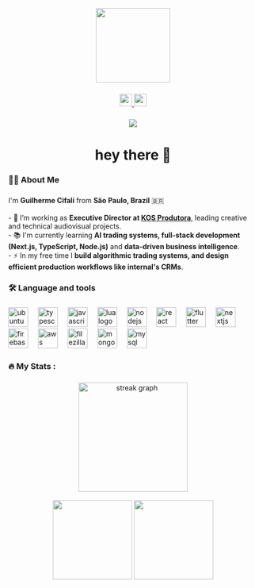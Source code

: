 <div align="center">
  <img height="150" src="https://github.com/gcifali.png" />
</div>

###

<div align="center">
  <a href="https://www.kosprodutora.com/" target="_blank">
    <img src="https://img.shields.io/static/v1?message=Website&logo=website&label=&color=0077B5&logoColor=white&labelColor=&style=for-the-badge" height="25" alt="website logo" />
  </a>
  <a href="https://www.youtube.com/@KosProdutoraSP" target="_blank">
    <img src="https://img.shields.io/static/v1?message=Youtube&logo=youtube&label=&color=FF0000&logoColor=white&labelColor=&style=for-the-badge" height="25" alt="youtube logo" />
  </a>
</div>

###

<div align="center">
  <img src="https://visitor-badge.laobi.icu/badge?page_id=GCIFALI.GCIFALI&" />
</div>

###

<h1 align="center">hey there 👋</h1>

###

<h3 align="left">👩‍💻 About Me</h3>

###

<p align="left">
I'm <strong>Guilherme Cifali</strong> from <strong>São Paulo, Brazil</strong> 🇧🇷<br><br>
- 🔭 I’m working as <strong>Executive Director at <a href="https://www.kosprodutora.com" target="_blank">KOS Produtora</a></strong>, leading creative and technical audiovisual projects.<br>
- 📚 I'm currently learning <strong>AI trading systems, full-stack development (Next.js, TypeScript, Node.js)</strong> and <strong>data-driven business intelligence</strong>.<br>
- ⚡ In my free time I <strong>build algorithmic trading systems, and design efficient production workflows like internal's CRMs</strong>.
</p>

###

<h3 align="left">🛠 Language and tools</h3>

###

<div align="left">
  <img src="https://cdn.jsdelivr.net/gh/devicons/devicon/icons/ubuntu/ubuntu-plain.svg" height="40" alt="ubuntu logo" />
  <img width="12" />
  <img src="https://cdn.jsdelivr.net/gh/devicons/devicon/icons/typescript/typescript-original.svg" height="40" alt="typescript logo" />
  <img width="12" />
  <img src="https://cdn.jsdelivr.net/gh/devicons/devicon/icons/javascript/javascript-original.svg" height="40" alt="javascript logo" />
  <img width="12" />
  <img src="https://cdn.jsdelivr.net/gh/devicons/devicon/icons/lua/lua-original.svg" height="40" alt="lua logo" />
  <img width="12" />
  <img src="https://cdn.jsdelivr.net/gh/devicons/devicon/icons/nodejs/nodejs-original.svg" height="40" alt="nodejs logo" />
  <img width="12" />
  <img src="https://cdn.jsdelivr.net/gh/devicons/devicon/icons/react/react-original.svg" height="40" alt="react logo" />
  <img width="12" />
  <img src="https://cdn.jsdelivr.net/gh/devicons/devicon/icons/flutter/flutter-original.svg" height="40" alt="flutter logo" />
  <img width="12" />
  <img src="https://cdn.jsdelivr.net/gh/devicons/devicon/icons/nextjs/nextjs-original.svg" height="40" alt="nextjs logo" />
  <img width="12" />
  <img src="https://cdn.jsdelivr.net/gh/devicons/devicon/icons/firebase/firebase-plain-wordmark.svg" height="40" alt="firebase logo" />
  <img width="12" />
  <img src="https://cdn.jsdelivr.net/gh/devicons/devicon/icons/amazonwebservices/amazonwebservices-line-wordmark.svg" height="40" alt="aws logo" />
  <img width="12" />
  <img src="https://cdn.jsdelivr.net/gh/devicons/devicon/icons/filezilla/filezilla-plain.svg" height="40" alt="filezilla logo" />
  <img width="12" />
  <img src="https://cdn.jsdelivr.net/gh/devicons/devicon/icons/mongodb/mongodb-original.svg" height="40" alt="mongodb logo" />
  <img width="12" />
  <img src="https://cdn.jsdelivr.net/gh/devicons/devicon/icons/mysql/mysql-original.svg" height="40" alt="mysql logo" />
</div>

###

<h3 align="left">🔥 My Stats :</h3>

###

<div align="center">
  <img src="https://streak-stats.demolab.com?user=GCIFALI&locale=en&mode=daily&theme=dark&hide_border=false&border_radius=5&order=3" height="220" alt="streak graph" />
  <br><br>
  <img src="https://github-readme-stats.vercel.app/api?username=GCIFALI&show_icons=true&theme=dark&hide_border=true" height="160" />
  <img src="https://github-readme-stats.vercel.app/api/top-langs/?username=GCIFALI&layout=compact&theme=dark&hide_border=true" height="160" />
</div>
